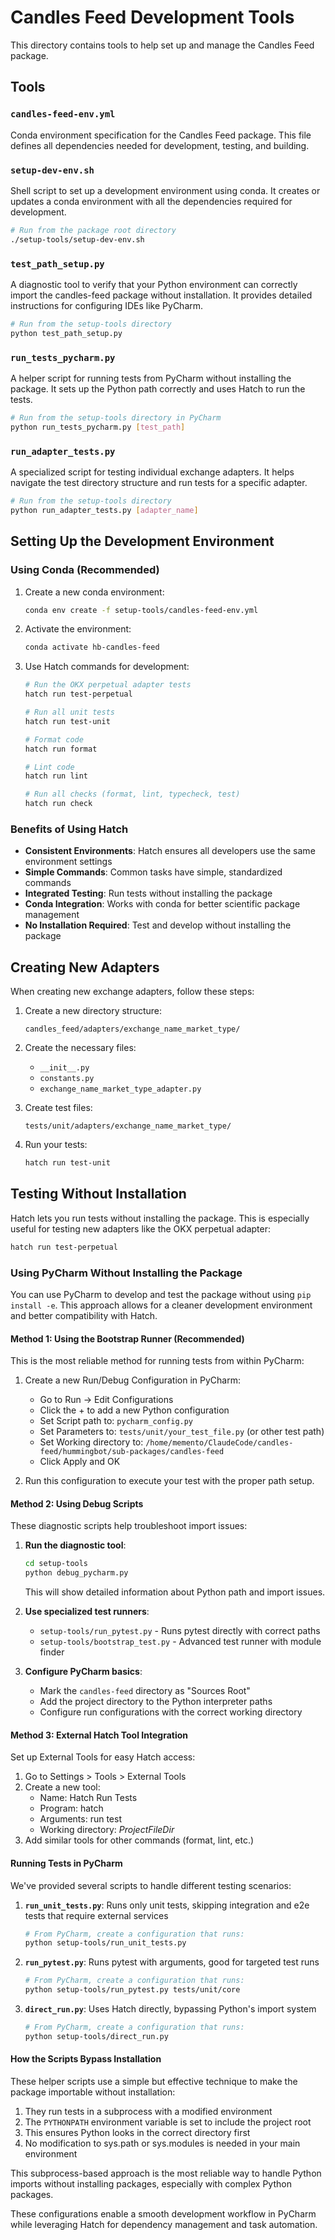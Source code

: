 # Candles Feed Development Tools

This directory contains tools to help set up and manage the Candles Feed package.

## Tools

### `candles-feed-env.yml`

Conda environment specification for the Candles Feed package. This file defines all dependencies needed for development, testing, and building.

### `setup-dev-env.sh`

Shell script to set up a development environment using conda. It creates or updates a conda environment with all the dependencies required for development.

```bash
# Run from the package root directory
./setup-tools/setup-dev-env.sh
```

### `test_path_setup.py`

A diagnostic tool to verify that your Python environment can correctly import the candles-feed package without installation. It provides detailed instructions for configuring IDEs like PyCharm.

```bash
# Run from the setup-tools directory
python test_path_setup.py
```

### `run_tests_pycharm.py`

A helper script for running tests from PyCharm without installing the package. It sets up the Python path correctly and uses Hatch to run the tests.

```bash
# Run from the setup-tools directory in PyCharm
python run_tests_pycharm.py [test_path]
```

### `run_adapter_tests.py`

A specialized script for testing individual exchange adapters. It helps navigate the test directory structure and run tests for a specific adapter.

```bash
# Run from the setup-tools directory
python run_adapter_tests.py [adapter_name]
```

## Setting Up the Development Environment

### Using Conda (Recommended)

1. Create a new conda environment:
   ```bash
   conda env create -f setup-tools/candles-feed-env.yml
   ```

2. Activate the environment:
   ```bash
   conda activate hb-candles-feed
   ```

3. Use Hatch commands for development:
   ```bash
   # Run the OKX perpetual adapter tests
   hatch run test-perpetual
   
   # Run all unit tests
   hatch run test-unit
   
   # Format code
   hatch run format
   
   # Lint code
   hatch run lint
   
   # Run all checks (format, lint, typecheck, test)
   hatch run check
   ```

### Benefits of Using Hatch

- **Consistent Environments**: Hatch ensures all developers use the same environment settings
- **Simple Commands**: Common tasks have simple, standardized commands
- **Integrated Testing**: Run tests without installing the package
- **Conda Integration**: Works with conda for better scientific package management
- **No Installation Required**: Test and develop without installing the package

## Creating New Adapters

When creating new exchange adapters, follow these steps:

1. Create a new directory structure:
   ```
   candles_feed/adapters/exchange_name_market_type/
   ```

2. Create the necessary files:
   - `__init__.py`
   - `constants.py`
   - `exchange_name_market_type_adapter.py`

3. Create test files:
   ```
   tests/unit/adapters/exchange_name_market_type/
   ```

4. Run your tests:
   ```bash
   hatch run test-unit
   ```

## Testing Without Installation

Hatch lets you run tests without installing the package. This is especially useful for testing new adapters like the OKX perpetual adapter:

```bash
hatch run test-perpetual
```

### Using PyCharm Without Installing the Package

You can use PyCharm to develop and test the package without using `pip install -e`. This approach allows for a cleaner development environment and better compatibility with Hatch.

#### Method 1: Using the Bootstrap Runner (Recommended)

This is the most reliable method for running tests from within PyCharm:

1. Create a new Run/Debug Configuration in PyCharm:
   - Go to Run → Edit Configurations
   - Click the + to add a new Python configuration
   - Set Script path to: `pycharm_config.py`
   - Set Parameters to: `tests/unit/your_test_file.py` (or other test path)
   - Set Working directory to: `/home/memento/ClaudeCode/candles-feed/hummingbot/sub-packages/candles-feed`
   - Click Apply and OK

2. Run this configuration to execute your test with the proper path setup.

#### Method 2: Using Debug Scripts

These diagnostic scripts help troubleshoot import issues:

1. **Run the diagnostic tool**:
   ```bash
   cd setup-tools
   python debug_pycharm.py
   ```
   This will show detailed information about Python path and import issues.

2. **Use specialized test runners**:
   - `setup-tools/run_pytest.py` - Runs pytest directly with correct paths
   - `setup-tools/bootstrap_test.py` - Advanced test runner with module finder

3. **Configure PyCharm basics**:
   - Mark the `candles-feed` directory as "Sources Root"
   - Add the project directory to the Python interpreter paths
   - Configure run configurations with the correct working directory

#### Method 3: External Hatch Tool Integration

Set up External Tools for easy Hatch access:

1. Go to Settings > Tools > External Tools
2. Create a new tool:
   - Name: Hatch Run Tests
   - Program: hatch
   - Arguments: run test
   - Working directory: $ProjectFileDir$
3. Add similar tools for other commands (format, lint, etc.)

#### Running Tests in PyCharm

We've provided several scripts to handle different testing scenarios:

1. **`run_unit_tests.py`**: Runs only unit tests, skipping integration and e2e tests that require external services
   ```bash
   # From PyCharm, create a configuration that runs:
   python setup-tools/run_unit_tests.py
   ```

2. **`run_pytest.py`**: Runs pytest with arguments, good for targeted test runs
   ```bash
   # From PyCharm, create a configuration that runs:
   python setup-tools/run_pytest.py tests/unit/core
   ```

3. **`direct_run.py`**: Uses Hatch directly, bypassing Python's import system
   ```bash
   # From PyCharm, create a configuration that runs:
   python setup-tools/direct_run.py
   ```

#### How the Scripts Bypass Installation

These helper scripts use a simple but effective technique to make the package importable without installation:

1. They run tests in a subprocess with a modified environment
2. The `PYTHONPATH` environment variable is set to include the project root
3. This ensures Python looks in the correct directory first
4. No modification to sys.path or sys.modules is needed in your main environment

This subprocess-based approach is the most reliable way to handle Python imports without installing packages, especially with complex Python packages.

These configurations enable a smooth development workflow in PyCharm while leveraging Hatch for dependency management and task automation.